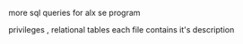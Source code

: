 more sql queries for alx se program

privileges , relational tables
each file contains it's description
